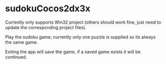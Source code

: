 sudokuCocos2dx3x
================

Currently only supports Win32 project (others should work fine, just need to update the corresponding project files).

Play the sudoku game; currently only one puzzle is supplied so its always the same game.

Exiting the app will save the game, if a saved game exists it will be continued.
